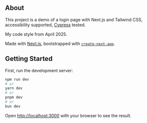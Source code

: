 ## About

This project is a demo of a login page with Next.js and Tailwind CSS, accessibility supported, [Cypress](https://www.cypress.io/) tested.

My code style from April 2025.

Made with [Next.js](https://nextjs.org), bootstrapped with [`create-next-app`](https://nextjs.org/docs/app/api-reference/cli/create-next-app).

## Getting Started

First, run the development server:

```bash
npm run dev
# or
yarn dev
# or
pnpm dev
# or
bun dev
```

Open [http://localhost:3000](http://localhost:3000) with your browser to see the result.
